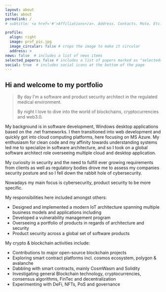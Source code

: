 ```yaml
---
layout: about
title: about
permalink: /
# subtitle: <a href='#'>Affiliations</a>. Address. Contacts. Moto. Etc.

profile:
  align: right
  image: prof_pic.jpg
  image_circular: false # crops the image to make it circular
  address: >
news: false  # includes a list of news items
selected_papers: false # includes a list of papers marked as "selected={true}"
social: true  # includes social icons at the bottom of the page
---
```


## Hi and welcome to my portfolio

>By day I'm a software and product security architect in the regulated medical environment.  
>
>By night I love to dive into the world of blockchains, cryptocurrencies and web3.0.

My background is in software development, Windows desktop applications based on the .net frameworks. I then transitioned into web development and  quickly got into cloud computing platforms, here focusing on MS Azure. My enthusiasm for clean code and my affinity towards understanding systems led me to specialize in software architecture, and so I took on a global software architect role overseeing multiple cloud and desktop application.
 
My curiosity in security and the need to fulfill ever growing requirements from clients as well as regulatory bodies drove me to assess my companies security posture and so I fell down the rabbit hole of cybersecurity.  
 
Nowadays my main focus is cybersecurity, product security to be more specific.
 
My responsibilities here included amongst others:

- Designed and implemented a modern IoT architecture spanning multiple business models and applications including
- Developed  a vulnerability management program
- Overseeing a portfolio of products in regards of architecture and security
- Product security across a global set of software products

My crypto & blockchain activities include:

- Contributions to major open-source blockchain projects
- Exploring smart contract platforms incl. cosmos ecosystem, polygon & avalanche
- Dabbling with smart contracts, mainly CosmWasm and Solidity
- Investigating general Blockchain technology, cryptocurrencies, consensus algorithms, FinTec and decentralization
- Experimenting with DeFi, NFTs, PoS and governance

<!-- Write your biography here. Tell the world about yourself. Link to your favorite [subreddit](http://reddit.com). You can put a picture in, too. The code is already in, just name your picture `prof_pic.jpg` and put it in the `img/` folder. -->

<!-- Put your address / P.O. box / other info right below your picture. You can also disable any these elements by editing `profile` property of the YAML header of your `_pages/about.md`. Edit `_bibliography/papers.bib` and Jekyll will render your [publications page](/al-folio/publications/) automatically.

Link to your social media connections, too. This theme is set up to use [Font Awesome icons](http://fortawesome.github.io/Font-Awesome/) and [Academicons](https://jpswalsh.github.io/academicons/), like the ones below. Add your Facebook, Twitter, LinkedIn, Google Scholar, or just disable all of them. -->
